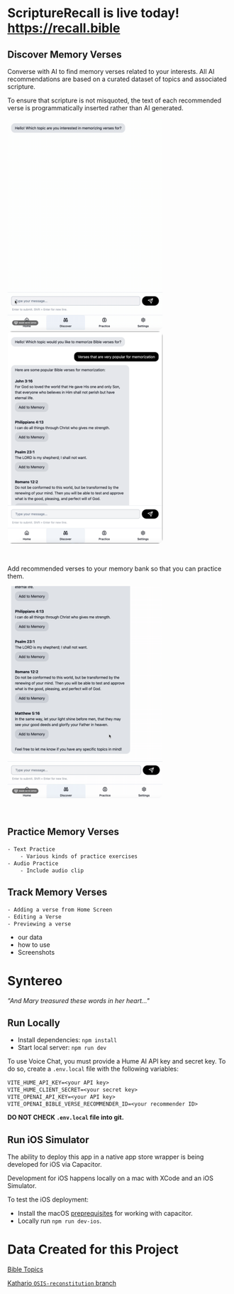 # ScriptureRecall is live today!  https://recall.bible

## Discover Memory Verses
Converse with AI to find memory verses related to your interests.  All AI recommendations are based on a curated dataset of topics and associated scripture.  

To ensure that scripture is not misquoted, the text of each recommended verse is programmatically inserted rather than AI generated.

<kbd><img src="2024-09-14 16.48.15.gif" alt="drawing" width="350" style="border-radius: 10px;"/></kbd> <kbd><img src="Screen Shot 2024-09-14 at 4.56.15 PM.png" alt="drawing" width="350" style="border-radius: 10px;"/></kbd>

&nbsp;  

Add recommended verses to your memory bank so that you can practice them.

<kbd><img src="2024-09-14 17.11.36.gif" alt="drawing" width="350" style="border-radius: 10px;"/></kbd>

&nbsp;  

## Practice Memory Verses
    - Text Practice
        - Various kinds of practice exercises
    - Audio Practice
        - Include audio clip

## Track Memory Verses
    - Adding a verse from Home Screen
    - Editing a Verse
    - Previewing a verse

- our data
- how to use
- Screenshots


    

# Syntereo

_"And Mary treasured these words in her heart..."_

## Run Locally

- Install dependencies: `npm install`
- Start local server: `npm run dev`

To use Voice Chat, you must provide a Hume AI API key and secret key.
To do so, create a `.env.local` file with the following variables:

```
VITE_HUME_API_KEY=<your API key>
VITE_HUME_CLIENT_SECRET=<your secret key>
VITE_OPENAI_API_KEY=<your API key>
VITE_OPENAI_BIBLE_VERSE_RECOMMENDER_ID=<your recommender ID>
```

**DO NOT CHECK `.env.local` file into git.**

## Run iOS Simulator

The ability to deploy this app in a native app store wrapper is being developed for iOS via Capacitor.

Development for iOS happens locally on a mac with XCode and an iOS Simulator.

To test the iOS deployment:

- Install the macOS [preprequisites](https://capacitorjs.com/docs/getting-started/environment-setup) for working with capacitor.
- Locally run `npm run dev-ios`.

# Data Created for this Project

[Bible Topics](https://github.com/Clear-Bible/BibleTopics)

[Kathario `OSIS-reconstitution` branch](https://github.com/Clear-Bible/kathairo.py/tree/OSIS-reconstitution)